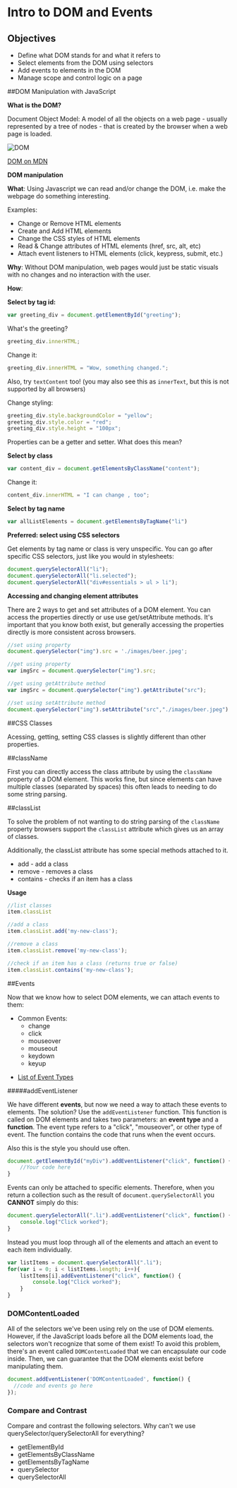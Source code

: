 # Intro to DOM and Events

## Objectives
* Define what DOM stands for and what it refers to
* Select elements from the DOM using selectors
* Add events to elements in the DOM
* Manage scope and control logic on a page

##DOM Manipulation with JavaScript

**What is the DOM?**

Document Object Model: A model of all the objects on a web page - usually represented by a tree of nodes -  that is created by the browser when a web page is loaded.

![DOM](https://encrypted-tbn0.gstatic.com/images?q=tbn:ANd9GcSew-BsBdRn9RadAFC2626myd4j66yaFIWzSd6nkdvN-rbg14NX)

[DOM on MDN](https://developer.mozilla.org/en-US/docs/Web/API/Document_Object_Model)

**DOM manipulation**

**What**: Using Javascript we can read and/or change the DOM, i.e. make the webpage do something interesting.

Examples:
* Change or Remove HTML elements
* Create and Add HTML elements
* Change the CSS styles of HTML elements
* Read & Change attributes of HTML elements (href, src, alt, etc)
* Attach event listeners to HTML elements (click, keypress, submit, etc.)

**Why**: Without DOM manipulation, web pages would just be static visuals with no changes and no interaction with the user.

**How**: 

**Select by tag id:**

```js
var greeting_div = document.getElementById("greeting");
```

What's the greeting?

```js
greeting_div.innerHTML;
```

Change it:

```js
greeting_div.innerHTML = "Wow, something changed.";
```

Also, try `textContent` too! (you may also see this as `innerText`, but this is not supported by all browsers)

Change styling:

```js
greeting_div.style.backgroundColor = "yellow";
greeting_div.style.color = "red";
greeting_div.style.height = "100px";
```

Properties can be a getter and setter. What does this mean?

**Select by class**

```js
var content_div = document.getElementsByClassName("content");
```

Change it:
```js
content_div.innerHTML = "I can change , too";
```

**Select by tag name**
```js
var allListElements = document.getElementsByTagName("li")
```

**Preferred: select using CSS selectors**

Get elements by tag name or class is very unspecific. You can go after specific CSS selectors, just like you would in stylesheets:

```js
document.querySelectorAll("li");
document.querySelectorAll("li.selected");
document.querySelectorAll("div#essentials > ul > li");
```

**Accessing and changing element attributes**

There are 2 ways to get and set attributes of a DOM element. You can access the properties directly or use use get/setAttribute methods. It's important that you know both exist, but generally accessing the properties directly is more consistent across browsers.

```js
//set using property
document.querySelector("img").src = './images/beer.jpeg';

//get using property
var imgSrc = document.querySelector("img").src;

//get using getAttribute method
var imgSrc = document.querySelector("img").getAttribute("src");

//set using setAttribute method
document.querySelector("img").setAttribute("src","./images/beer.jpeg")
```

##CSS Classes

Acessing, getting, setting CSS classes is slightly different than other properties.

##className

First you can directly access the class attribute by using the `className` property of a DOM element. This works fine, but since elements can have multiple classes (separated by spaces) this often leads to needing to do some string parsing.

##classList

To solve the problem of not wanting to do string parsing of the `className` property browsers support the `classList` attribute which gives us an array of classes.

Additionally, the classList attribute has some special methods attached to it.

* add - add a class
* remove - removes a class
* contains - checks if an item has a class

**Usage**

```js
//list classes
item.classList

//add a class
item.classList.add('my-new-class');

//remove a class
item.classList.remove('my-new-class');

//check if an item has a class (returns true or false)
item.classList.contains('my-new-class');
```

##Events

Now that we know how to select DOM elements, we can attach events to them:

- Common Events:
	- change
	- click
	- mouseover
	- mouseout
	- keydown
	- keyup

* [List of Event Types](https://developer.mozilla.org/en-US/docs/Web/Events)

#####addEventListener

We have different **events**, but now we need a way to attach these events to elements. The solution? Use the `addEventListener` function. This function is called on DOM elements and takes two parameters: an **event type** and a **function**. The event type refers to a "click", "mouseover", or other type of event. The function contains the code that runs when the event occurs.

Also this is the style you should use often.

```js
document.getElementById("myDiv").addEventListener("click", function() {
	//Your code here
}
```

Events can only be attached to specific elements. Therefore, when you return a collection such as the result of `document.querySelectorAll` you **CANNOT** simply do this:

```js
document.querySelectorAll(".li").addEventListener("click", function() {
	console.log("Click worked");
}
```

Instead you must loop through all of the elements and attach an event to each item individually.

```js
var listItems = document.querySelectorAll(".li");
for(var i = 0; i < listItems.length; i++){
    listItems[i].addEventListener("click", function() {
    	console.log("Click worked");
    }
}
```

### DOMContentLoaded

All of the selectors we've been using rely on the use of DOM elements. However, if the JavaScript loads before all the DOM elements load, the selectors won't recognize that some of them exist! To avoid this problem, there's an event called `DOMContentLoaded` that we can encapsulate our code inside. Then, we can guarantee that the DOM elements exist before manipulating them.

```js
document.addEventListener('DOMContentLoaded', function() {
  //code and events go here
});
```

### Compare and Contrast

Compare and contrast the following selectors. Why can't we use querySelector/querySelectorAll for everything?

* getElementById
* getElementsByClassName
* getElementsByTagName
* querySelector
* querySelectorAll
